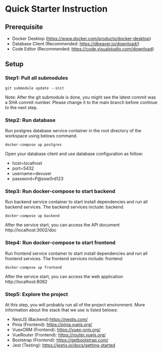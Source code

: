 # Quick Starter Instruction

## Prerequisite

- Docker Desktop (https://www.docker.com/products/docker-desktop)
- Database Client (Recommended: https://dbeaver.io/download/)
- Code Editor (Recommended: https://code.visualstudio.com/download)

## Setup

### Step1: Pull all submodules

```
git submodule update --init
```

Note: After the git submodule is done, you might see the latest commit was a SHA commit number. Please change it to the main branch before continue to the next step.

### Step2: Run database

Run postgres database service container in the root directory of the workspace using belows command.

```
docker-compose up postgres
```

Open your database client and use database configuration as follow:

- host=localhost
- port=5432
- username=devuser
- password=P@ssw0rd123

### Step3: Run docker-compose to start backend

Run backend service container to start install dependencies and run all backend services. The backend services include: backend.

```
docker-compose up backend
```

After the service start, you can access the API document http://localhost:3002/doc

### Step4: Run docker-compose to start frontend

Run frontend service container to start install dependencies and run all frontend services. The frontend services include: frontend

```
docker-compose up frontend
```

After the service start, you can access the web application http://localhost:8082

### Step5: Explore the project

At this step, you will probably run all of the project environment.
More information about the stack that we use is listed belows:

- NestJS (Backend):https://nestjs.com/
- Pinia (Frontend): https://pinia.vuejs.org/
- VuexORM (Frontend): https://vuex-orm.org/
- VueRouter (Frontend): https://router.vuejs.org/
- Bootstrap (Frontend): https://getbootstrap.com/
- Jest (Testing): https://jestjs.io/docs/getting-started
